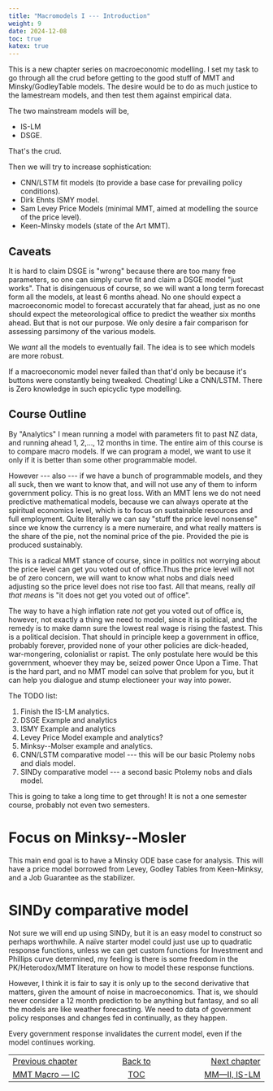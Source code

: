 ```yaml
---
title: "Macromodels I --- Introduction"
weight: 9
date: 2024-12-08
toc: true
katex: true
---
```


This is a new chapter series on macroeconomic modelling. I set my task to go 
through all the crud before getting to the good stuff of MMT and 
Minsky/GodleyTable models.  The desire would be to do as much justice to 
the lamestream models, and then test them against empirical data. 

The two mainstream models will be,
* IS-LM
* DSGE. 

That's the crud.

Then we will try to increase sophistication:

* CNN/LSTM fit models (to provide a base case for prevailing policy conditions).
* Dirk Ehnts ISMY model.
* Sam Levey Price Models (minimal MMT, aimed at modelling the source of the 
price level).
* Keen-Minsky models (state of the Art MMT).

## Caveats

It is hard to claim DSGE is "wrong" because there are too many free 
parameters, so one can simply curve fit and claim a DSGE model "just works". 
That is disingenuous of course, so we will want a long term forecast form 
all the models, at least 6 months ahead. No one should expect a macroeconomic 
model to forecast accurately that far ahead, just as no one should expect the 
meteorological office to predict the weather six months ahead. But that is 
not our purpose. We only desire a fair comparison for assessing parsimony of 
the various models. 

We _want_ all the models to eventually fail. The idea is to see which 
models are more robust.

If a macroeconomic model never failed than that'd only be because it's buttons 
were constantly being tweaked. Cheating! Like a CNN/LSTM.  There is Zero 
knowledge in such epicyclic type modelling.


## Course Outline

By "Analytics" I mean running a model with parameters fit to past NZ data, and
running ahead 1, 2,..., 12 months in time. The entire aim of this course is to
compare macro models. If we can program a model, we want to use it only if it is
better than some other programmable model.

However --- also --- if we have a bunch of programmable models, and they all
suck, then we want to know that, and will not use any of them to inform
government policy. This is no great loss. With an MMT lens we do not need
predictive mathematical models, because we can always operate at the spiritual
economics level, which is to focus on sustainable resources and full employment.
Quite literally we can say "stuff the price level nonsense" since we know the
currency is a mere numeraire, and what really matters is the share of the pie,
not the nominal price of the pie. Provided the pie is produced sustainably. 

This is a radical MMT stance of course, since in politics not worrying about the
price level can get you voted out of office.Thus the price level will not be of
zero concern, we will want to know what nobs and dials need adjusting so the
price level does not rise too fast. All that means, really _all that means_ is
"it does not get you voted out of office".

The way to have a high inflation rate _not_ get you voted out of office is,
however, not exactly a thing we need to model, since it is political, and the
remedy is to make damn sure the lowest real wage is rising the fastest. This is
a political decision. That should in principle keep a government in office,
probably forever, provided none of your other policies are dick-headed,
war-mongering, colonialist or rapist. The only postulate here would be this
government, whoever they may be, seized power Once Upon a Time. That is the hard
part, and no MMT model can solve that problem for you, but it can help you
dialogue and stump electioneer your way into power.

The TODO list:

1. Finish the IS-LM analytics.
2. DSGE Example and analytics
3. ISMY Example and analytics
4. Levey Price Model example and analytics?
5. Minksy--Molser example and analytics.
6. CNN/LSTM comparative model --- this will be our basic Ptolemy 
nobs and dials model.
6. SINDy comparative model --- a second basic Ptolemy nobs 
and dials model.

This is going to take a long time to get through! It is not a one semester 
course, probably not even two semesters.

# Focus on Minksy--Mosler

This main end goal is to have a Minsky ODE base case for analysis. This will
have a price model borrowed from Levey, Godley Tables from Keen-Minksy, and a
Job Guarantee as the stabilizer.

# SINDy comparative model

Not sure we will end up using SINDy, but it is an easy model to construct so
perhaps worthwhile. A naïve starter model could just use up to quadratic
response functions, unless we can get custom functions for Investment and
Phillips curve determined, my feeling is there is some freedom in the
PK/Heterodox/MMT literature on how to model these response functions.

However, I think it is fair to say it is only up to the second derivative that
matters, given the amount of noise in macroeconomics. That is, we should never
consider a 12 month prediction to be anything but fantasy, and so all the models
are like weather forecasting. We need to data of government policy responses and
changes fed in continually, as they happen.

Every government response invalidates the current model, even if the model
continues working.






<table style="border-collapse: collapse; border=0;">
    <colgroup>
       <col span="1" style="width: 25%;">
       <col span="1" style="width: 10%;">
       <col span="1" style="width: 25%;">
    </colgroup>
<tr style="border: 1px solid color:#0f0f0f;">
<td style="border: 1px solid color:#0f0f0f;">
<a href="../299_mmtodes_working_models_IC">Previous chapter</a></td>
<td style="border: 1px solid color:#0f0f0f; text-align:center;">
<a href="./">Back to</a></td>
<td style="border: 1px solid color:#0f0f0f; text-align:right;">
<a href="../301_02_macromodels_islm">Next chapter</a></td>
</tr>
<tr style="border: 1px solid color:#0f0f0f;">
<td style="border: 1px solid color:#0f0f0f;">
<a href="../299_mmtodes_working_models_IC">MMT Macro — IC</a></td>
<td style="border: 1px solid color:#0f0f0f; text-align:center;">
<a href="./">TOC</a></td>
<td style="border: 1px solid color:#0f0f0f; text-align:right;">
<a href="../301_02_macromodels_islm">MM—II, IS-LM</a></td>
</tr>
</table>


